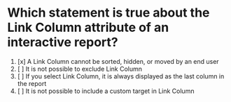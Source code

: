 # Which statement is true about the Link Column attribute of an interactive report?

1. [x] A Link Column cannot be sorted, hidden, or moved by an end user
1. [ ] It is not possible to exclude Link Column
1. [ ] If you select Link Column, it is always displayed as the last column in the report
1. [ ] It is not possible to include a custom target in Link Column